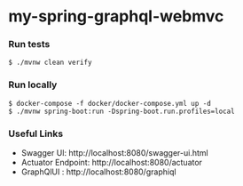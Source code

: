 # my-spring-graphql-webmvc

### Run tests
`$ ./mvnw clean verify`

### Run locally
```
$ docker-compose -f docker/docker-compose.yml up -d
$ ./mvnw spring-boot:run -Dspring-boot.run.profiles=local
```


### Useful Links
* Swagger UI: http://localhost:8080/swagger-ui.html
* Actuator Endpoint: http://localhost:8080/actuator
* GraphQlUI : http://localhost:8080/graphiql
